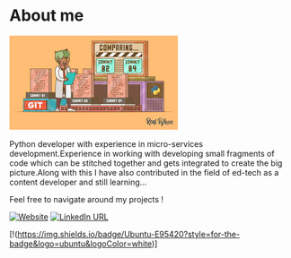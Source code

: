 # About me

![Design preview for Introduction](./design/images.jpeg)

Python developer with experience in micro-services development.Experience in working with developing small fragments of code which can be stitched together and gets integrated to create the big picture.Along with this I have also contributed in the field of ed-tech as a content developer and still learning...

Feel free to navigate around my projects !

[![Website](https://img.shields.io/badge/website-000000?style=for-the-badge&logo=About.me&logoColor=white)](https://utkarshpandey.pythonanywhere.com/)
[![LinkedIn URL](https://img.shields.io/badge/LinkedIn-0077B5?style=for-the-badge&logo=linkedin&logoColor=white)](https://www.linkedin.com/in/utkarsh-pandey-0737b0145/)

[!(https://img.shields.io/badge/Ubuntu-E95420?style=for-the-badge&logo=ubuntu&logoColor=white)]


